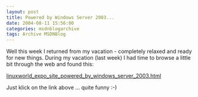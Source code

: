 ```yaml
---
layout: post
title: Powered by Windows Server 2003...
date: 2004-08-11 15:56:00
categories: msdnblogarchive
tags: Archive MSDNBlog
---
```


Well this week I returned from my vacation - completely relaxed and ready for new things. During my vacation (last week) I had time to browse a little bit through the web and found this:

 [linuxworld\_expo\_site\_powered\_by\_windows\_server\_2003.html](http://news.netcraft.com/archives/2004/08/04/linuxworld_expo_site_powered_by_windows_server_2003.html)

 Just klick on the link above ... quite funny :-)


